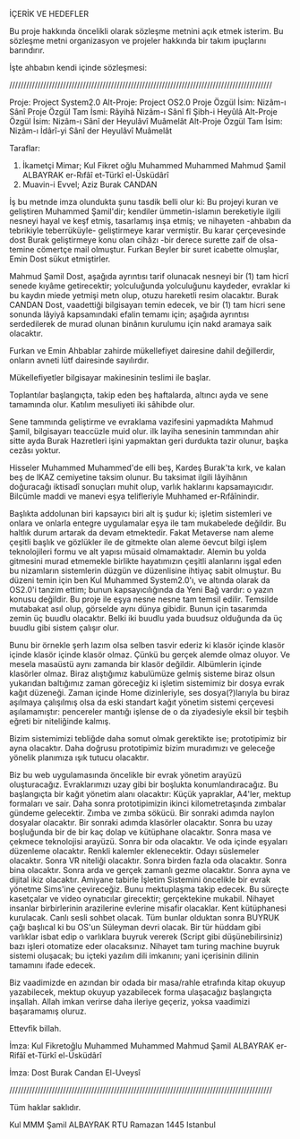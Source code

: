 İÇERİK VE HEDEFLER

Bu proje hakkında öncelikli olarak sözleşme metnini açık etmek isterim. Bu sözleşme metni organizasyon ve projeler hakkında bir takım ipuçlarını barındırır.

İşte ahbabın kendi içinde sözleşmesi:




/////////////////////////////////////////////////////////////////////////////////////////////

Proje: Project System2.0
Alt-Proje: Project OS2.0
Proje Özgül İsim: Nizâm-ı Sânî
Proje Özgül Tam İsmi: Râyihâ Nizâm-ı Sânî fî Şibh-i Heyûlâ
Alt-Proje Özgül İsim: Nizâm-ı Sânî der Heyulâvî Muâmelât
Alt-Proje Özgül Tam İsim: Nizâm-ı İdârî-yi Sânî der Heyulâvî Muâmelât

Taraflar: 
1. İkametçi Mimar; Kul Fikret oğlu Muhammed Muhammed Mahmud Şamil ALBAYRAK er-Rıfâî et-Türkî el-Üsküdârî
2. Muavin-i Evvel; Aziz Burak CANDAN

İş bu metnde imza olundukta şunu tasdik belli olur ki:
Bu projeyi kuran ve geliştiren Muhammed Şamil'dir; kendiler ümmetin-islamın bereketiyle ilgili nesneyi hayal ve keşf etmiş, tasarlamış inşa etmiş; ve nihayeten -ahbabın da tebrikiyle teberrüküyle- geliştirmeye karar vermiştir.
Bu karar çerçevesinde dost Burak geliştirmeye konu olan cihâzı -bir derece surette zaif de olsa- temine cömertçe mail olmuştur.
Furkan Beyler bir suret icabette olmuşlar, Emin Dost sükut etmiştirler.

Mahmud Şamil Dost, aşağıda ayrıntısı tarif olunacak nesneyi bir (1) tam hicrî senede kıyâme getirecektir; yolculuğunda yolculuğunu kaydeder, evraklar ki bu kaydın miede yetmişi metn olup, otuzu hareketli resim olacaktır. Burak CANDAN Dost, vaadettiği bilgisayarı temin edecek, ve bir (1) tam hicri sene sonunda lâyiyâ kapsamındaki efalin temamı için; aşağıda ayrıntısı serdedilerek de murad olunan binânın kurulumu için nakd aramaya saik olacaktır.

Furkan ve Emin Ahbablar zahirde mükellefiyet dairesine dahil değillerdir, onların avneti lütf dairesinde sayılırdır.

Mükellefiyetler bilgisayar makinesinin teslimi ile başlar.

Toplantılar başlangıçta, takip eden beş haftalarda, altıncı ayda ve sene tamamında olur. Katılım mesuliyeti iki sâhibde olur.

Sene tammında geliştirme ve evraklama vazifesini yapmadıkta Mahmud Şamil, bilgisayarı teaccüzle muid olur. ilk layiha senesinin tammından ahir sitte ayda Burak Hazretleri işini yapmaktan geri durdukta tazir olunur, başka cezâsı yoktur.

Hisseler Muhammed Muhammed'de elli beş, Kardeş Burak'ta kırk, ve kalan beş de IKAZ cemiyetine taksim olunur. Bu taksimat ilgili lâyihânın doğuracağı iktisadî sonuçları muhit olup, varlık haklarını kapsamayıcıdır. Bilcümle maddi ve manevi eşya telifleriyle Muhhamed er-Rıfâînindir.

Başlıkta addolunan biri kapsayıcı biri alt iş şudur ki; işletim sistemleri ve onlara ve onlarla entegre uygulamalar eşya ile tam mukabelede değildir. Bu haltlık durum artarak da devam etmektedir. Fakat Metaverse nam aleme çeşitli başlık ve gözlükler ile de gitmekte olan aleme öevcut bilgi işlem teknolojileri formu ve alt yapısı müsaid olmamaktadır. Alemin bu yolda gitmesini murad etmemekle birlikte hayatımızın çeşitli alanlarını işgal eden bu nizamların sistemlerin düzgün ve düzenlisine ihtiyaç sabit olmuştur. Bu düzeni temin için ben Kul Muhammed System2.0'ı, ve altında olarak da OS2.0'i tanzim ettim; bunun kapsayıcılığında da Yeni Bağ vardır: o yazın konusu değildir. Bu proje ile eşya nesne nesne tam temsil edilir. Temsilde mutabakat asıl olup, görselde aynı dünya gibidir. Bunun için tasarımda zemin üç buudlu olacaktır. Belki iki buudlu yada buudsuz olduğunda da üç buudlu gibi sistem çalışır olur. 

Bunu bir örnekle şerh lazım olsa selben tasvir ederiz ki klasör içinde klasör içinde klasör içinde klasör olmaz. Çünkü bu gerçek alemde olmaz oluyor. Ve mesela masaüstü aynı zamanda bir klasör değildir. Albümlerin içinde klasörler olmaz.  Biraz alıştığımız kabulümüze gelmiş sisteme biraz olsun yukarıdan baltığımız zaman göreceğiz ki işletim sistemimiz bir dosya evrak kağıt düzeneği. Zaman içinde Home dizinleriyle, ses dosya(?)larıyla bu biraz aşılmaya çalışılmış olsa da eski standart kağıt yönetim sistemi çerçevesi aşılamamıştır: pencereler mantığı işlense de o da ziyadesiyle eksil bir teşbih eğreti bir niteliğinde kalmış.

Bizim sistemimizi tebliğde daha somut olmak gerektikte ise; prototipimiz bir ayna olacaktır. Daha doğrusu prototipimiz bizim muradımızı ve geleceğe yönelik planımıza ışık tutucu olacaktır.

Biz bu web uygulamasında öncelikle bir evrak yönetim arayüzü oluşturacağız. Evraklarımızı uzay gibi bir boşlukta konumlandıracağız. Bu başlangıçta bir kağıt yönetim alanı olacaktır: Küçük yapraklar, A4'ler, mektup formaları ve sair. Daha sonra prototipimizin ikinci kilometretaşında zımbalar gündeme gelecektir. Zımba ve zımba sökücü. Bir sonraki adımda naylon dosyalar olacaktır. Bir sonraki adımda klasörler olacaktır. Sonra bu uzay boşluğunda bir de bir kaç dolap ve kütüphane olacaktır. Sonra masa ve çekmece teknolojisi arayüzü. Sonra bir oda olacaktır. Ve oda içinde eşyaları düzenleme olacaktır. Renkli kalemler eklenecektir. Odayı süslemeler olacaktır. Sonra VR niteliği olacaktır. Sonra birden fazla oda olacaktır. Sonra bina olacaktır. Sonra arda ve gerçek zamanlı gezme olacaktır. Sonra ayna ve dijital ikiz olacaktır. Amiyane tabirle İşletim Sistemini öncelikle bir evrak yönetme Sims'ine çevireceğiz. Bunu mektuplaşma takip edecek. Bu süreçte kasetçalar ve video oynatıcılar girecektir; gerçektekine mukabil. Nihayet insanlar birbirlerinin arazilerine evlerine misafir olacaklar. Kent kütüphanesi kurulacak. Canlı sesli sohbet olacak. Tüm bunlar olduktan sonra BUYRUK çağı başlıcal ki bu OS'un Süleyman devri olacak. Bir tür hüddam gibi varlıklar isbat edip o varlıklara buyruk vererek (Script gibi düşünebilirsiniz) bazı işleri otomatize eder olacaksınız. Nihayet tam turing machine buyruk sistemi oluşacak; bu içteki yazılım dili imkanını; yani içerisinin dilinin tamamını ifade edecek.

Biz vaadimizde en azından bir odada bir masa/rahle etrafında kitap okuyup yazabilecek, mektup okuyup yazabilecek forma ulaşacağız başlangıçta inşallah. Allah imkan verirse daha ileriye geçeriz, yoksa vaadimizi başaramamış oluruz.

Ettevfik billah.



İmza: Kul Fikretoğlu Muhammed Muhammed Mahmud Şamil ALBAYRAK er-Rifâî et-Türkî el-Üsküdârî

İmza: Dost Burak Candan El-Uveysî

/////////////////////////////////////////////////////////////////////////////////////////////


Tüm haklar saklıdır.


Kul MMM Şamil ALBAYRAK RTU
Ramazan 1445
Istanbul

